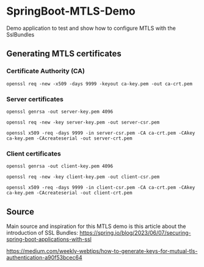 # SpringBoot-MTLS-Demo
Demo application to test and show how to configure MTLS with the SslBundles

## Generating MTLS certificates

### Certificate Authority (CA)

`openssl req -new -x509 -days 9999 -keyout ca-key.pem -out ca-crt.pem`

### Server certificates

`openssl genrsa -out server-key.pem 4096`

`openssl req -new -key server-key.pem -out server-csr.pem`

`openssl x509 -req -days 9999 -in server-csr.pem -CA ca-crt.pem -CAkey ca-key.pem -CAcreateserial -out server-crt.pem`

### Client certificates

`openssl genrsa -out client-key.pem 4096`

`openssl req -new -key client-key.pem -out client-csr.pem`

`openssl x509 -req -days 9999 -in client-csr.pem -CA ca-crt.pem -CAkey ca-key.pem -CAcreateserial -out client-crt.pem`

## Source
Main source and inspiration for this MTLS demo is this article about the introduction of SSL Bundles:
https://spring.io/blog/2023/06/07/securing-spring-boot-applications-with-ssl


https://medium.com/weekly-webtips/how-to-generate-keys-for-mutual-tls-authentication-a90f53bcec64
